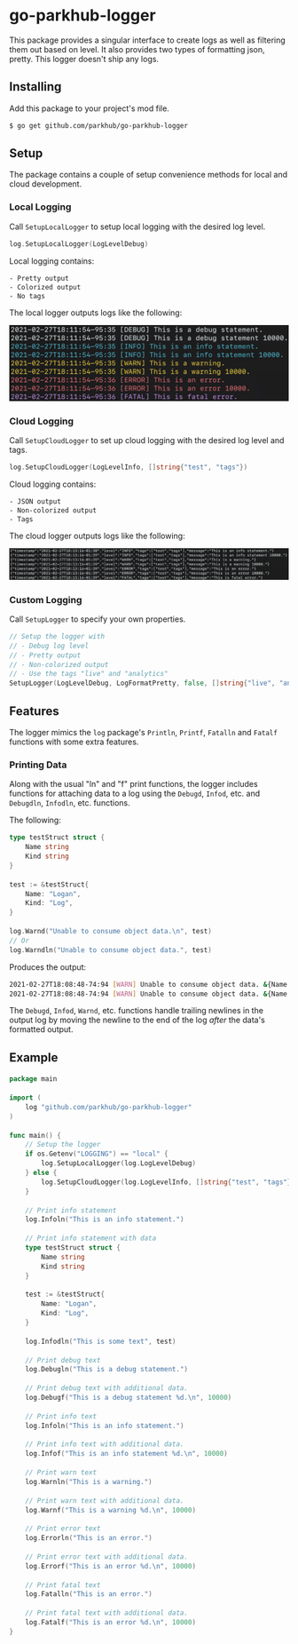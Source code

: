 # go-parkhub-logger

This package provides a singular interface to create logs as well as filtering them out based on level.  It also provides two types of formatting json, pretty.  This logger doesn't ship any logs.

## Installing

Add this package to your project's mod file.

```bash
$ go get github.com/parkhub/go-parkhub-logger
```

## Setup

The package contains a couple of setup convenience methods for local and cloud development.

### Local Logging

Call `SetupLocalLogger` to setup local logging with the desired log level.

```go
log.SetupLocalLogger(LogLevelDebug)
```

Local logging contains:

	- Pretty output
	- Colorized output
	- No tags

The local logger outputs logs like the following:

![Local Logs](images/local.png)

### Cloud Logging

Call `SetupCloudLogger` to set up cloud logging with the desired log level and tags.

```go
log.SetupCloudLogger(LogLevelInfo, []string{"test", "tags"})
```

Cloud logging contains:

	- JSON output
	- Non-colorized output
	- Tags

The cloud logger outputs logs like the following:

![Local Logs](images/cloud.png)

### Custom Logging

Call `SetupLogger` to specify your own properties.

```go
// Setup the logger with
// - Debug log level
// - Pretty output
// - Non-colorized output
// - Use the tags "live" and "analytics"
SetupLogger(LogLevelDebug, LogFormatPretty, false, []string{"live", "analytics"})
```

## Features

The logger mimics the `log` package's `Println`, `Printf`, `Fatalln` and `Fatalf` functions with some extra features.

### Printing Data

Along with the usual "ln" and "f" print functions, the logger includes functions for attaching data to a log using the `Debugd`, `Infod`, etc. and `Debugdln`, `Infodln`, etc. functions.

The following:

```go
type testStruct struct {
	Name string
	Kind string
}

test := &testStruct{
	Name: "Logan",
	Kind: "Log",
}

log.Warnd("Unable to consume object data.\n", test)
// Or
log.Warndln("Unable to consume object data.", test)
```

Produces the output:

```bash
2021-02-27T18:08:48-74:94 [WARN] Unable to consume object data. &{Name:Logan Kind:Log}
2021-02-27T18:08:48-74:94 [WARN] Unable to consume object data. &{Name:Logan Kind:Log}
```

The `Debugd`, `Infod`, `Warnd`, etc. functions handle trailing newlines in the output log by moving the newline to the end of the log _after_ the data's formatted output.

## Example

```go
package main

import (
	log "github.com/parkhub/go-parkhub-logger"
)

func main() {
	// Setup the logger
	if os.Getenv("LOGGING") == "local" {
		log.SetupLocalLogger(log.LogLevelDebug)
	} else {
		log.SetupCloudLogger(log.LogLevelInfo, []string{"test", "tags"})
	}

	// Print info statement
	log.Infoln("This is an info statement.")

	// Print info statement with data
	type testStruct struct {
		Name string
		Kind string
	}

	test := &testStruct{
		Name: "Logan",
		Kind: "Log",
	}

	log.Infodln("This is some text", test)

	// Print debug text
	log.Debugln("This is a debug statement.")

	// Print debug text with additional data.
	log.Debugf("This is a debug statement %d.\n", 10000)

	// Print info text
	log.Infoln("This is an info statement.")

	// Print info text with additional data.
	log.Infof("This is an info statement %d.\n", 10000)

	// Print warn text
	log.Warnln("This is a warning.")

	// Print warn text with additional data.
	log.Warnf("This is a warning %d.\n", 10000)

	// Print error text
	log.Errorln("This is an error.")

	// Print error text with additional data.
	log.Errorf("This is an error %d.\n", 10000)

	// Print fatal text
	log.Fatalln("This is an error.")

	// Print fatal text with additional data.
	log.Fatalf("This is an error %d.\n", 10000)
}
```